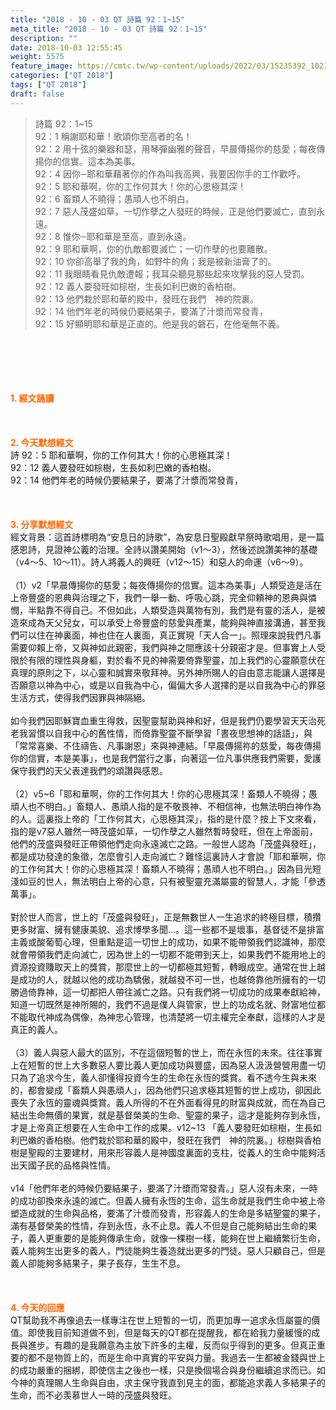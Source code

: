 ```yaml
---
title: "2018 - 10 - 03 QT 詩篇 92：1~15"
meta_title: "2018 - 10 - 03 QT 詩篇 92：1~15"
description: ""
date: 2018-10-03 12:55:45
weight: 5575
feature_image: https://cmtc.tw/wp-content/uploads/2022/03/15235392_10211799862337740_180693556567566654_o-1.webp
categories: ["QT 2018"]
tags: ["QT 2018"]
draft: false
---
```


<blockquote>詩篇 92：1~15<br />
92：1 稱謝耶和華！歌頌你至高者的名！<br />
92：2 用十弦的樂器和瑟，用琴彈幽雅的聲音，早晨傳揚你的慈愛；每夜傳揚你的信實。這本為美事。<br />
92：4 因你─耶和華藉著你的作為叫我高興，我要因你手的工作歡呼。<br />
92：5 耶和華啊，你的工作何其大！你的心思極其深！<br />
92：6 畜類人不曉得；愚頑人也不明白。<br />
92：7 惡人茂盛如草，一切作孽之人發旺的時候，正是他們要滅亡，直到永遠。<br />
92：8 惟你─耶和華是至高，直到永遠。<br />
92：9 耶和華啊，你的仇敵都要滅亡；一切作孽的也要離散。<br />
92：10 你卻高舉了我的角，如野牛的角；我是被新油膏了的。<br />
92：11 我眼睛看見仇敵遭報；我耳朵聽見那些起來攻擊我的惡人受罰。<br />
92：12 義人要發旺如棕樹，生長如利巴嫩的香柏樹。<br />
92：13 他們栽於耶和華的殿中，發旺在我們　神的院裏。<br />
92：14 他們年老的時候仍要結果子，要滿了汁漿而常發青，<br />
92：15 好顯明耶和華是正直的。他是我的磐石，在他毫無不義。</blockquote><br />
&nbsp;<br />
<br />
&nbsp;<br />
<br />
<span style="color: #ff6600;"><strong>1. </strong><strong>經文誦讀</strong></span><br />
<br />
<span style="color: #ff6600;"><strong> </strong></span><br />
<br />
<span style="color: #ff6600;"><strong>2. 今天默想</strong><strong>經文<br />
</strong></span>詩 92：5 耶和華啊，你的工作何其大！你的心思極其深！<br />
92：12 義人要發旺如棕樹，生長如利巴嫩的香柏樹。<br />
92：14 他們年老的時候仍要結果子，要滿了汁漿而常發青，<br />
<br />
&nbsp;<br />
<br />
<span style="color: #ff6600;"><strong>3. 分享默想經文<br />
</strong></span>經文背景：這首詩標明為“安息日的詩歌”，為安息日聖殿獻早祭時歌唱用，是一篇感恩詩，見證神公義的治理。全詩以讚美開始（v1～3），然後述說讚美神的基礎（v4～5、10～11）。詩人將義人的興旺（v12～15）和惡人的命運（v6～9）。<br />
<br />
（1）v2「早晨傳揚你的慈愛；每夜傳揚你的信實。這本為美事」人類受造是活在上帝豐盛的恩典與治理之下，我們一舉一動、呼吸心跳，完全仰頼神的恩典與憐憫，半點靠不得自己。不但如此，人類受造與萬物有別，我們是有靈的活人，是被造來成為天父兒女，可以承受上帝豐盛的慈愛與產業，能夠與神直接溝通，甚至我們可以住在神裏面，神也住在人裏面，真正實現「天人合一」。照理來說我們凡事需要仰賴上帝，又與神如此親密，我們與神之間應該十分親密才是。但事實上人受限於有限的理性與身軀，對於看不見的神需要倚靠聖靈，加上我們的心靈願意伏在真理的原則之下，以心靈和誠實來敬拜神。另外神所賜人的自由意志能讓人選擇是否願意以神為中心，或是以自我為中心，偏偏大多人選擇的是以自我為中心的罪惡生活方式，使得我們因罪與神隔絕。<br />
<br />
如今我們因耶穌寶血重生得救，因聖靈幫助與神和好，但是我們仍要學習天天治死老我習慣以自我中心的舊性情，而倚靠聖靈不斷學習「晝夜思想神的話語」，與「常常喜樂、不住禱告、凡事謝恩」來與神連結。「早晨傳揚祢的慈愛，每夜傳揚你的信實，本是美事」，也是我們當行之事，向著這一位凡事供應我們需要，愛護保守我們的天父表達我們的頌讚與感恩。<br />
<br />
（2）v5~6「耶和華啊，你的工作何其大！你的心思極其深！畜類人不曉得；愚頑人也不明白。」畜類人、愚頑人指的是不敬畏神、不相信神，也無法明白神作為的人。這裏指上帝的「工作何其大，心思極其深」，指的是什麼？按上下文來看，指的是v7惡人雖然一時茂盛如草，一切作孽之人雖然暫時發旺，但在上帝面前，他們的茂盛與發旺正帶領他們走向永遠滅亡之路。一般世人認為「茂盛與發旺」，都是成功發達的象徵，怎麼會引人走向滅亡？難怪這裏詩人才會說「耶和華啊，你的工作何其大！你的心思極其深！畜類人不曉得；愚頑人也不明白。」因為目光短淺如豆的世人，無法明白上帝的心意，只有被聖靈充滿屬靈的智慧人，才能「參透萬事」。<br />
<br />
對於世人而言，世上的「茂盛與發旺」，正是無數世人一生追求的終極目標，積攢更多財富、擁有健康美貌、追求博學多聞…。這一些都不是壞事，基督徒不是排富主義或酸葡萄心理，但重點是這一切世上的成功，如果不能帶領我們認識神，那麼就會帶領我們走向滅亡，因為世上的一切都不能帶到天上，如果我們不能用地上的資源投資賺取天上的獎賞，那麼世上的一切都極其短暫，轉眼成空。通常在世上越是成功的人，就越以他的成功為驕傲，就越發不可一世，也越倚靠他所擁有的一切勝過倚靠神，這一切都把人帶往滅亡之路。只有我們將一切成功的成果奉獻給神，知道一切既然是神所賜的，我們不過是僕人與管家，世上的功成名就、財富地位都不能取代神成為偶像，為神忠心管理，也清楚將一切主權完全奉獻，這樣的人才是真正的義人。<br />
<br />
（3）義人與惡人最大的區別，不在這個短暫的世上，而在永恆的未來。往往事實上在短暫的世上大多數惡人要比義人更加成功與豐盛，因為惡人汲汲營營用盡一切只為了追求今生，義人卻懂得投資今生的生命在永恆的獎賞。看不透今生與未來的，都會變成「畜類人與愚頑人」，因為他們只追求極其短暫的世上成功，卻因此喪失了永恆的靈魂與獎賞。義人所得的不在外面看得見的財富與成就，而在為自己結出生命無價的果實，就是基督榮美的生命、聖靈的果子，這才是能夠存到永恆，才是上帝真正想要在人生命中工作的成果。v12~13 「義人要發旺如棕樹，生長如利巴嫩的香柏樹。他們栽於耶和華的殿中，發旺在我們　神的院裏。」棕樹與香柏樹是聖殿的主要建材，用來形容義人是神國度裏面的支柱，從義人的生命中能夠活出天國子民的品格與性情。<br />
<br />
v14「他們年老的時候仍要結果子，要滿了汁漿而常發青。」惡人沒有未來，一時的成功卻換來永遠的滅亡。但義人擁有永恆的生命，這生命就是我們生命中被上帝塑造成就的生命與品格，要滿了汁漿而發青，形容義人的生命是多結聖靈的果子，滿有基督榮美的性情，存到永恆，永不止息。義人不但是自己能夠結出生命的果子，義人更重要的是能夠傳承生命，就像一棵樹一樣，能夠在世上繼續繁衍生命，義人能夠生出更多的義人，門徒能夠生養造就出更多的門徒。惡人只顧自己，但是義人卻能夠多結果子，果子長存，生生不息。<br />
<br />
&nbsp;<br />
<br />
<span style="color: #ff6600;"><strong>4. 今天的回應<br />
</strong></span>QT幫助我不再像過去一樣專注在世上短暫的一切，而更加專一追求永恆屬靈的價值。即使我目前知道做不到，但是每天的QT都在提醒我，都在給我力量緩慢的成長與進步。有趣的是我願意為主放下許多的主權，反而似乎得到的更多。但真正重要的都不是物質上的，而是生命中真實的平安與力量。我過去一生都被金錢與世上的成功嚴重的捆綁，即使信主之後也一樣，只是換個場合與身份繼續追求而已。如今神的真理賜人生命與自由，求主保守我直到見主的面，都能追求義人多結果子的生命，而不必羡慕世人一時的茂盛與發旺。<br />
<br />
&nbsp;
        